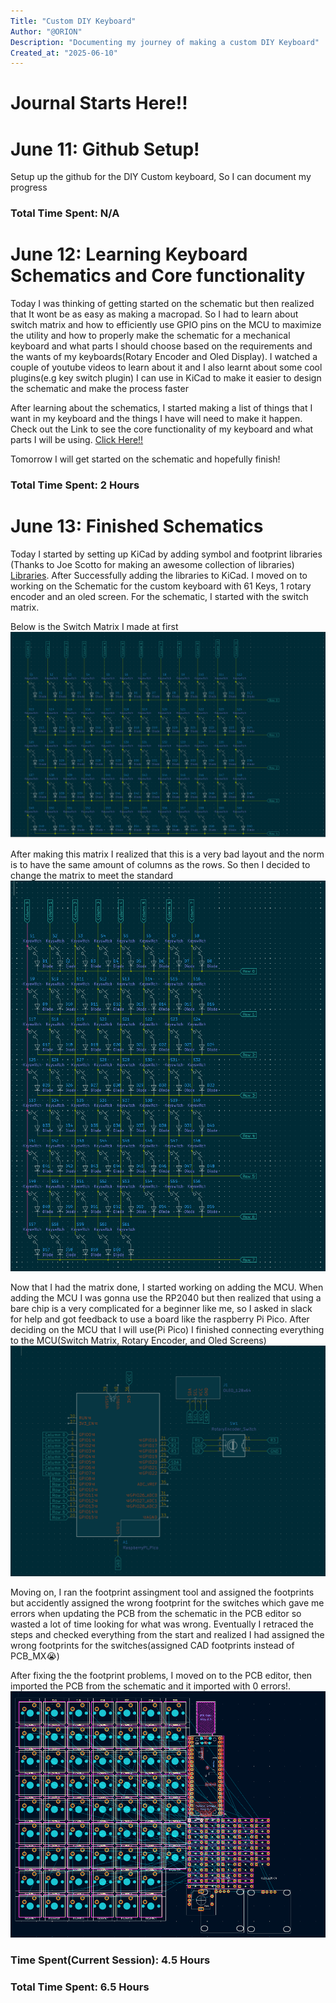 ```yaml
---
Title: "Custom DIY Keyboard"
Author: "@ORION"
Description: "Documenting my journey of making a custom DIY Keyboard"
Created_at: "2025-06-10"
---
```


# Journal Starts Here!!

# June 11: Github Setup!
Setup up the github for the DIY Custom keyboard, So I can document my progress

### Total Time Spent: N/A

# June 12: Learning Keyboard Schematics and Core functionality

Today I was thinking of getting started on the schematic but then realized that It wont be as easy as making a macropad. So I had to learn about switch matrix and how to efficiently use GPIO pins on the MCU to maximize the utility and how to properly make the schematic for a mechanical keyboard and what parts I should choose based on the requirements and the wants of my keyboards(Rotary Encoder and Oled Display). I watched a couple of youtube videos to learn about it and I also learnt about some cool plugins(e.g key switch plugin) I can use in KiCad to make it easier to design the schematic and make the process faster

After learning about the schematics, I started making a list of things that I want in my keyboard and the things I have will need to make it happen. Check out the Link to see the core functionality of my keyboard and what parts I will be using.
[Click Here!!](https://docs.google.com/document/d/16dAgHImxQ1OMsn2_r7Q9AnMd_Z1fVW2yfl9RcRUop_U/edit?usp=sharing)

Tomorrow I will get started on the schematic and hopefully finish!

### Total Time Spent: 2 Hours

# June 13: Finished Schematics

Today I started by setting up KiCad by adding symbol and footprint libraries (Thanks to Joe Scotto for making an awesome collection of libraries) [Libraries](https://github.com/joe-scotto/scottokeebs). After Successfully adding the libraries to KiCad. I moved on to working on the Schematic for the custom keyboard with 61 Keys, 1 rotary encoder and an oled screen. For the schematic, I started with the switch matrix.

Below is the Switch Matrix I made at first
![first_matrix_image](https://github.com/rakshitDarji007/CustomDIY_Keyboard/blob/main/Images/Screenshot%202025-06-13%20120938.png)

After making this matrix I realized that this is a very bad layout and the norm is to have the same amount of columns as the rows. So then I decided to change the matrix to meet the standard
![Second_Matrix_image](https://github.com/rakshitDarji007/CustomDIY_Keyboard/blob/main/Images/Screenshot%202025-06-13%20122407.png)

Now that I had the matrix done, I started working on adding the MCU. When adding the MCU I was gonna use the RP2040 but then realized that using a bare chip is a very complicated for a beginner like me, so I asked in slack for help and got feedback to use a board like the raspberry Pi Pico. After deciding on the MCU that I will use(Pi Pico) I finished connecting everything to the MCU(Switch Matrix, Rotary Encoder, and Oled Screens)
![alt_text](https://github.com/rakshitDarji007/CustomDIY_Keyboard/blob/main/Images/Screenshot%202025-06-13%20171404.png)

Moving on, I ran the footprint assingment tool and assigned the footprints but accidently assigned the wrong footprint for the switches which gave me errors when updating the PCB from the schematic in the PCB editor so wasted a lot of time looking for what was wrong. Eventually I retraced the steps and checked everything from the start and realized I had assigned the wrong footprints for the switches(assigned CAD footprints instead of PCB_MX😭)

After fixing the the footprint problems, I moved on to the PCB editor, then imported the PCB from the schematic and it imported with 0 errors!.
![pcb_editor_image](https://github.com/rakshitDarji007/CustomDIY_Keyboard/blob/main/Images/Screenshot%202025-06-13%20175918.png)

### Time Spent(Current Session): 4.5 Hours
### Total Time Spent: 6.5 Hours
